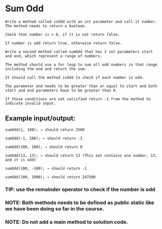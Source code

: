 # Sum Odd

    Write a method called isOdd with an int parameter and call it number. The method needs to return a boolean.

    Check that number is > 0, if it is not return false.

    If number is odd return true, otherwise return false.

    Write a second method called sumOdd that has 2 int parameters start and end, which represent a range of numbers.

    The method should use a for loop to sum all odd numbers in that range including the end and return the sum.

    It should call the method isOdd to check if each number is odd.

    The parameter end needs to be greater than or equal to start and both start and end parameters have to be greater than 0.

    If those conditions are not satisfied return -1 from the method to indicate invalid input.

## Example input/output:

    sumOdd(1, 100); → should return 2500

    sumOdd(-1, 100); → should return -1

    sumOdd(100, 100); → should return 0

    sumOdd(13, 13); → should return 13 (This set contains one number, 13, and it is odd)

    sumOdd(100, -100); → should return -1

    sumOdd(100, 1000); → should return 247500

### TIP: use the remainder operator to check if the number is odd

### NOTE: Both methods needs to be defined as public static like we have been doing so far in the course.

### NOTE: Do not add a main method to solution code.
